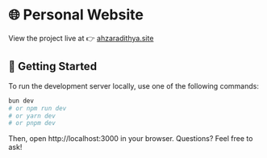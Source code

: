 # 🌐 Personal Website

View the project live at 👉 [ahzaradithya.site](https://ahzaradithya.site)

## 🚀 Getting Started

To run the development server locally, use one of the following commands:

```bash
bun dev
# or npm run dev
# or yarn dev
# or pnpm dev
```

Then, open http://localhost:3000 in your browser. Questions? Feel free to ask!
